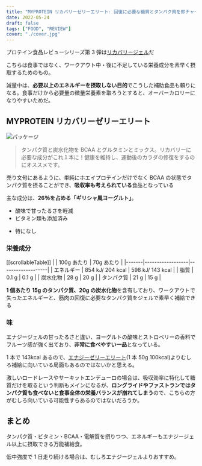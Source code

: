 ```yaml
---
title: "MYPROTEIN リカバリーゼリーエリート: 回復に必要な糖質とタンパク質を即チャージ"
date: 2022-05-24
draft: false
tags: ["FOOD", "REVIEW"]
cover: "./cover.jpg"
---
```


プロテイン食品レビューシリーズ第 3 弾は[リカバリージェル](https://px.a8.net/svt/ejp?a8mat=3N3PXV+GF7GHE+45DI+BW0YB&a8ejpredirect=https%3A%2F%2Fwww.myprotein.jp%2Fsports-nutrition%2Frecovery-gel-elite%2F11214831.html)だ

こちらは食事ではなく、ワークアウト中・後に不足している栄養成分を素早く摂取するためのもの。

減量中は、**必要以上のエネルギーを摂取しない目的**でこうした補助食品も頼りになる。食事だけから必要量の微量栄養素を取ろうとすると、オーバーカロリーになりやすいためだ。

## MYPROTEIN リカバリーゼリーエリート

![パッケージ](/cover.jpg)

> タンパク質と炭水化物を BCAA とグルタミンとミックス。リカバリーに必要な成分がこれ１本に！健康を維持し、運動後のカラダの修復をするのにオススメです。

売り文句にあるように、単純にホエイプロテインだけでなく BCAA の状態でタンパク質を摂ることができ、**吸収率も考えられている**食品となっている

主な成分は、**26％を占める「ギリシャ風ヨーグルト」**。

<PositiveBox>

- 酸味で甘ったるさを軽減
- ビタミン類も添加済み

</PositiveBox>

<NegativeBox>

- 特になし

</NegativeBox>

### 栄養成分

[[scrollableTable]]
| | 100g あたり | 70g あたり |
|-------|------------------|-------------------|
| エネルギー | 854 kJ/ 204 kcal | 598 kJ/ 143 kcal |
| 脂質 | 0.1 g | 0.1 g |
| 炭水化物 | 28 g | 20 g |
| タンパク質 | 21 g | 15 g |

**1 個あたり 15g のタンパク質、20g の炭水化物**を含有しており、ワークアウトで失ったエネルギーと、筋肉の回復に必要なタンパク質をジェルで素早く補給できる

### 味

エナジージェルの甘ったるさと違い、ヨーグルトの酸味とストロベリーの香料でフルーツ感が強く出ており、**非常に食べやすい一品**となっている。

1 本で 143kcal あるので、[エナジーゼリーエリート](https://px.a8.net/svt/ejp?a8mat=3N3PXV+GF7GHE+45DI+BW0YB&a8ejpredirect=https%3A%2F%2Fwww.myprotein.jp%2Fsports-nutrition%2Fenergy-gel-elite-12-pack%2F11271257.html)(1 本 50g 100kcal)よりむしろ補給に向いている局面もあるのではないかと思える。

激しいロードレースやサーキットエンデューロの場合は、吸収効率に特化して糖質だけを取るという判断もメインになるが、**ロングライドやファストランではタンパク質も食べないと食事全体の栄養バランスが崩れてしまう**ので、こちらの方がむしろ向いている可能性すらあるのではないだろうか。

## まとめ

タンパク質・ビタミン・BCAA・電解質を摂りつつ、エネルギーもエナジージェル以上に摂取できる万能補給食。

低中強度で 1 日走り続ける場合は、むしろエナジージェルよりおすすめ。

<LinkBox url="https://www.myprotein.jp/sports-nutrition/recovery-gel-elite/11214831.html" linkUrl="https://px.a8.net/svt/ejp?a8mat=3N3PXV+GF7GHE+45DI+BW0YB&a8ejpredirect=https%3A%2F%2Fwww.myprotein.jp%2Fsports-nutrition%2Frecovery-gel-elite%2F11214831.html" />
